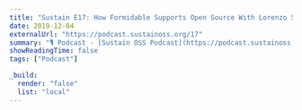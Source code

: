 ```yaml
---
title: "Sustain E17: How Formidable Supports Open Source With Lorenzo Sciandra"
date: 2019-12-04
externalUrl: "https://podcast.sustainoss.org/17"
summary: "🎙 Podcast - [Sustain OSS Podcast](https://podcast.sustainoss.org/) - Lorenzo Sciandra talks about being an Open Source maintainer, how Formidable provides Open Source, the benefits of open source, expanding open source, and who is behind Formidable."
showReadingTime: false
tags: ["Podcast"]

_build:
  render: "false"
  list: "local"
---
```

